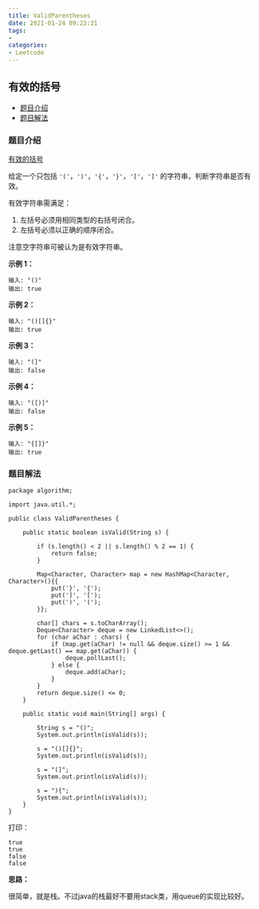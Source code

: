 ```yaml
---
title: ValidParentheses
date: 2021-01-24 09:22:21
tags:
- 
categories:
- Leetcode 
---
```




## 有效的括号

- [题目介绍](https://yangtzeshore.github.io/2021/01/24/ValidParentheses/#题目介绍)
- [题目解法](https://yangtzeshore.github.io/2021/01/24/ValidParentheses/#题目解法)

### 题目介绍

[有效的括号](https://leetcode-cn.com/problems/valid-parentheses/)

给定一个只包括 `'('`，`')'`，`'{'`，`'}'`，`'['`，`']'` 的字符串，判断字符串是否有效。

有效字符串需满足：

1. 左括号必须用相同类型的右括号闭合。
2. 左括号必须以正确的顺序闭合。

注意空字符串可被认为是有效字符串。

**示例 1：**

```
输入: "()"
输出: true
```

**示例 2：**

```
输入: "()[]{}"
输出: true
```

**示例 3：**

```
输入: "(]"
输出: false
```

**示例 4：**

```
输入: "([)]"
输出: false
```

**示例 5：**

```
输入: "{[]}"
输出: true
```

### 题目解法

```
package algorithm;

import java.util.*;

public class ValidParentheses {

    public static boolean isValid(String s) {

        if (s.length() < 2 || s.length() % 2 == 1) {
            return false;
        }

        Map<Character, Character> map = new HashMap<Character, Character>(){{
            put('}', '{');
            put(']', '[');
            put(')', '(');
        }};

        char[] chars = s.toCharArray();
        Deque<Character> deque = new LinkedList<>();
        for (char aChar : chars) {
            if (map.get(aChar) != null && deque.size() >= 1 && deque.getLast() == map.get(aChar)) {
                deque.pollLast();
            } else {
                deque.add(aChar);
            }
        }
        return deque.size() <= 0;
    }

    public static void main(String[] args) {

        String s = "()";
        System.out.println(isValid(s));

        s = "()[]{}";
        System.out.println(isValid(s));

        s = "(]";
        System.out.println(isValid(s));

        s = "){";
        System.out.println(isValid(s));
    }
}
```

打印：

```
true
true
false
false
```

**思路：**

很简单，就是栈。不过java的栈最好不要用stack类，用queue的实现比较好。